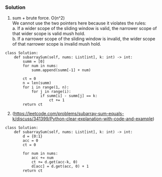 ### Solution
1. sum + brute force. O(n^2) <br />
We cannot use the two pointers here because it violates the rules: <br />
a. If a wider scope of the sliding window is valid, the narrower scope of that wider scope is valid mush hold. <br />
b. If a narrower scope of the sliding window is invalid, the wider scope of that narrower scope is invalid mush hold. <br />
```
class Solution:
    def subarraySum(self, nums: List[int], k: int) -> int:
        summ = [0]
        for num in nums:
            summ.append(summ[-1] + num)
            
        ct = 0
        n = len(summ)
        for i in range(1, n):
            for j in range(i):
                if summ[i] - summ[j] == k:
                    ct += 1
        return ct
```
2. (https://leetcode.com/problems/subarray-sum-equals-k/discuss/341399/Python-clear-explanation-with-code-and-example)
```
class Solution:
    def subarraySum(self, nums: List[int], k: int) -> int:
        d = {0:1}
        acc = 0
        ct = 0
        
        for num in nums:
            acc += num
            ct += d.get(acc-k, 0)
            d[acc] = d.get(acc, 0) + 1
        return ct
```